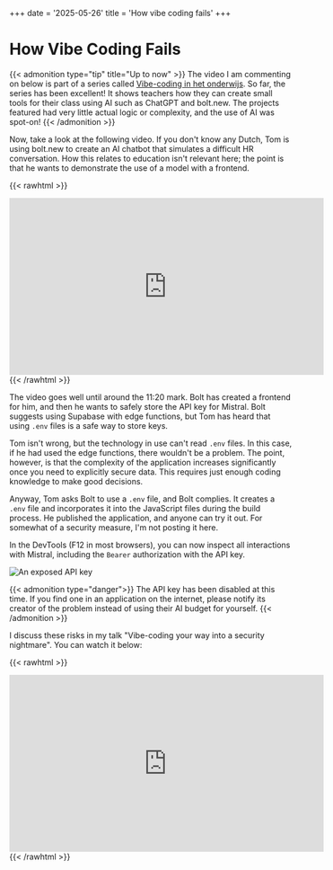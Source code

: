 +++
date = '2025-05-26'
title = 'How vibe coding fails'
+++

# How Vibe Coding Fails

{{< admonition type="tip" title="Up to now" >}}
The video I am commenting on below is part of a series called [Vibe-coding in het onderwijs](https://aivoordocenten.com/vibe-coding-in-het-onderwijs/). So far, the series has been excellent! It shows teachers how they can create small tools for their class using AI such as ChatGPT and bolt.new. The projects featured had very little actual logic or complexity, and the use of AI was spot-on!
{{< /admonition >}}

Now, take a look at the following video. If you don't know any Dutch, Tom is using bolt.new to create an AI chatbot that simulates a difficult HR conversation. How this relates to education isn't relevant here; the point is that he wants to demonstrate the use of a model with a frontend.

{{< rawhtml >}}
<iframe width="560" height="315" src="https://www.youtube.com/embed/I1WfyW-x5ag?si=UkvTkBN2OR2eB3GR" title="YouTube video player" frameborder="0" allow="accelerometer; autoplay; clipboard-write; encrypted-media; gyroscope; picture-in-picture; web-share" referrerpolicy="strict-origin-when-cross-origin" allowfullscreen></iframe>
{{< /rawhtml >}}

The video goes well until around the 11:20 mark. Bolt has created a frontend for him, and then he wants to safely store the API key for Mistral. Bolt suggests using Supabase with edge functions, but Tom has heard that using `.env` files is a safe way to store keys.

Tom isn't wrong, but the technology in use can't read `.env` files. In this case, if he had used the edge functions, there wouldn't be a problem. The point, however, is that the complexity of the application increases significantly once you need to explicitly secure data. This requires just enough coding knowledge to make good decisions.

Anyway, Tom asks Bolt to use a `.env` file, and Bolt complies. It creates a `.env` file and incorporates it into the JavaScript files during the build process. He published the application, and anyone can try it out. For somewhat of a security measure, I'm not posting it here.

In the DevTools (F12 in most browsers), you can now inspect all interactions with Mistral, including the `Bearer` authorization with the API key.

![An exposed API key](/images/bearer-token-apikey.png)

{{< admonition type="danger">}}
The API key has been disabled at this time. If you find one in an application on the internet, please notify its creator of the problem instead of using their AI budget for yourself.
{{< /admonition >}}

I discuss these risks in my talk "Vibe-coding your way into a security nightmare". You can watch it below:

{{< rawhtml >}}
<iframe width="560" height="315" src="https://www.youtube.com/embed/AeECsaII_18?si=4kSLeZOtEuZrmYVU" title="YouTube video player" frameborder="0" allow="accelerometer; autoplay; clipboard-write; encrypted-media; gyroscope; picture-in-picture; web-share" referrerpolicy="strict-origin-when-cross-origin" allowfullscreen></iframe>
{{< /rawhtml >}}
